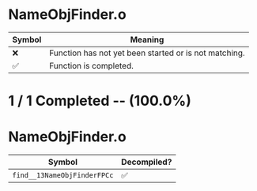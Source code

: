 # NameObjFinder.o
| Symbol | Meaning 
| ------------- | ------------- 
| :x: | Function has not yet been started or is not matching. 
| :white_check_mark: | Function is completed. 


# 1 / 1 Completed -- (100.0%)
# NameObjFinder.o
| Symbol | Decompiled? |
| ------------- | ------------- |
| `find__13NameObjFinderFPCc` | :white_check_mark: |
